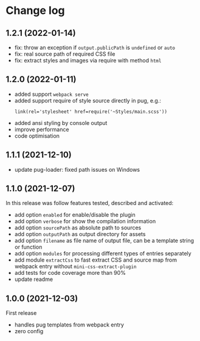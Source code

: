 # Change log

## 1.2.1 (2022-01-14)
- fix: throw an exception if `output.publicPath` is `undefined` or `auto`
- fix: real source path of required CSS file
- fix: extract styles and images via require with method `html`

## 1.2.0 (2022-01-11)
- added support `webpack serve`
- added support require of style source directly in pug, e.g.:
  ```pug
  link(rel='stylesheet' href=require('~Styles/main.scss'))
  ```
- added ansi styling by console output
- improve performance
- code optimisation

## 1.1.1 (2021-12-10)
- update pug-loader: fixed path issues on Windows 

## 1.1.0 (2021-12-07)
In this release was follow features tested, described and activated:
- add option `enabled` for enable/disable the plugin
- add option `verbose` for show the compilation information
- add option `sourcePath` as absolute path to sources
- add option `outputPath` as output directory for assets
- add option `filename` as file name of output file, can be a template string or function 
- add option `modules` for processing different types of entries separately
- add module `extractCss` to fast extract CSS and source map from webpack entry without `mini-css-extract-plugin`
- add tests for code coverage more than 90%
- update readme

## 1.0.0 (2021-12-03)
First release
- handles pug templates from webpack entry
- zero config
